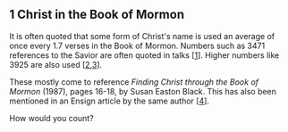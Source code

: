 
## 1 Christ in the Book of Mormon

It is often quoted that some form of Christ's name is used an average of once every 1.7 verses in
the Book of Mormon. Numbers such as 3471 references to the Savior are often quoted in talks [[1]].
Higher numbers like 3925 are also used [[2],[3]].

These mostly come to reference *Finding Christ through the Book of Mormon* (1987), pages 16-18, by
Susan Easton Black. This has also been mentioned in an Ensign article by the same author [[4]].

How would you count?

[1]: https://rsc.byu.edu/book-mormon-keystone-scripture/what-book-mormon-tells-us-about-jesus-christ
[2]: https://www.whatdomormonsbelieve.com/09/03/2012/lds-infographic/
[3]: https://news-uk.churchofjesuschrist.org/article/mormonism-101--faq
[4]: https://abn.churchofjesuschrist.org/study/ensign/1978/07/discovery/names-of-christ-in-the-book-of-mormon?lang=eng
